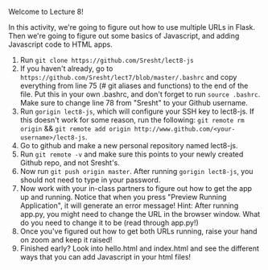 Welcome to Lecture 8!

In this activity, we're going to figure out how to use multiple URLs in Flask.
Then we're going to figure out some basics of Javascript, and adding Javascript
code to HTML apps.

1. Run `git clone https://github.com/Sresht/lect8-js`
2. If you haven't already, go to `https://github.com/Sresht/lect7/blob/master/.bashrc`
   and copy everything from line 75 (# git aliases and functions) to the end
   of the file. Put this in your own .bashrc, and don't forget to run
   `source .bashrc`. Make sure to change line 78 from "Sresht" to your Github
   username.
3. Run `gorigin lect8-js`, which will configure your SSH key to lect8-js.
      If this doesn't work for some reason, run the following:
         `git remote rm origin` &&
         `git remote add origin http://www.github.com/<your-username>/lect8-js`.
4. Go to github and make a new personal repository named lect8-js.
5. Run `git remote -v` and make sure this points to your newly created Github
   repo, and not Sresht's.
6. Now run `git push origin master`. After running `gorigin lect8-js`, you
   should not need to type in your password.
7. Now work with your in-class partners to figure out how to get the app up and
   running. Notice that when you press "Preview Running Application", it will 
   generate an error message!
        Hint: After running app.py, you might need to change the URL in the
        browser window. What do you need to change it to be (read through 
        app.py!)
8. Once you've figured out how to get both URLs running, raise your hand on
   zoom and keep it raised!
9. Finished early? Look into hello.html and index.html and see the different
   ways that you can add Javascript in your html files!
